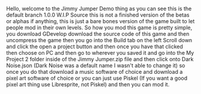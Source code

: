 Hello, welcome to the Jimmy Jumper Demo thing as you can see this is the default branch 1.0.0 W.I.P Source this is not a finished version of the betas or alphas if anything,
this is just a bare bones version of the game built to let people mod in their own levels.
So how you mod this game is pretty simple, you download GDevelop download the source code of this game and then uncompress the game then you go into the Build tab on the left
Scroll down and click the open a project button and then once you have that clicked then choose on PC and then go to wherever you saved it and go into the My Project 2 folder
inside of the Jimmy Jumper.zip file and then click onto Dark Noise.json (Dark Noise was a default name I wasn't able to change it) so once you do that download a music software
of choice and download a pixel art software of choice or you can just use Piskel (If you want a good pixel art thing use Libresprite, not Piskel) and then you can mod it.
